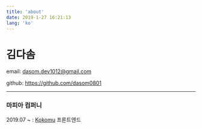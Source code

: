 ```yaml
---
title: 'about'
date: 2019-1-27 16:21:13
lang: 'ko'
---
```


# 김다솜

email: dasom.dev1012@gmail.com

github: https://github.com/dasom0801

----------

### 마피아 컴퍼니
2019.07 ~ : [Kokomu](https://www.kokomu.jp/main) 프론트엔드